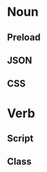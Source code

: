 # Noun 

## <a name="preload"></a>Preload
## <a name="json"></a>JSON
## <a name="css"></a>CSS

# Verb

## <a name="script"></a>Script
## <a name="class"></a>Class
